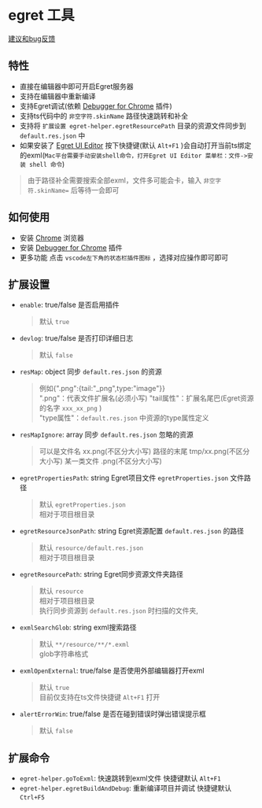 # egret 工具

[建议和bug反馈](https://github.com/zt5/egret-helper/issues/new)

## 特性
- 直接在编辑器中即可开启Egret服务器
- 支持在编辑器中重新编译
- 支持Egret调试(依赖 [Debugger for Chrome](https://marketplace.visualstudio.com/items?itemName=msjsdiag.debugger-for-chrome) 插件)
- 支持ts代码中的 `非空字符.skinName` 路径快速跳转和补全
- 支持将 `扩展设置 egret-helper.egretResourcePath` 目录的资源文件同步到 `default.res.json` 中
- 如果安装了 [Egret UI Editor](https://docs.egret.com/uieditor) 按下快捷键(默认 `Alt+F1` )会自动打开当前ts绑定的exml(`Mac平台需要手动安装shell命令，打开Egret UI Editor 菜单栏：文件->安装 shell 命令`)
> 由于路径补全需要搜索全部exml，文件多可能会卡，输入 `非空字符.skinName=` 后等待一会即可  

## 如何使用
* 安装 [Chrome](https://www.google.cn/chrome/) 浏览器
* 安装 [Debugger for Chrome](https://marketplace.visualstudio.com/items?itemName=msjsdiag.debugger-for-chrome) 插件
* 更多功能 点击 `vscode左下角的状态栏插件图标` ，选择对应操作即可即可

## 扩展设置
* `enable`: true/false 是否启用插件  
  >默认 `true`
* `devlog`: true/false 是否打印详细日志  
  >默认 `false`
* `resMap`: object 同步 `default.res.json` 的资源  
  >例如{".png":{tail:"_png",type:"image"}}  
  ".png"：代表文件扩展名(必须小写)
  "tail属性"：扩展名尾巴(Egret资源的名字 `xxx_xx_png` )  
  "type属性"：`default.res.json` 中资源的type属性定义
* `resMapIgnore`: array 同步 `default.res.json` 忽略的资源 
  >可以是文件名 xx.png(不区分大小写)
  路径的末尾 tmp/xx.png(不区分大小写)
  某一类文件 .png(不区分大小写)
* `egretPropertiesPath`: string Egret项目文件 `egretProperties.json` 文件路径  
  >默认 `egretProperties.json`  
  >相对于项目根目录
* `egretResourceJsonPath`: string Egret资源配置 `default.res.json` 的路径  
  >默认 `resource/default.res.json`  
  >相对于项目根目录
* `egretResourcePath`: string Egret同步资源文件夹路径  
  >默认 `resource`  
  >相对于项目根目录  
  >执行同步资源到 `default.res.json` 时扫描的文件夹,
* `exmlSearchGlob`: string exml搜索路径  
  >默认 `**/resource/**/*.exml`  
  >glob字符串格式
* `exmlOpenExternal`: true/false 是否使用外部编辑器打开exml  
  >默认 `true`  
  >目前仅支持在ts文件快捷键 `Alt+F1` 打开
* `alertErrorWin`: true/false 是否在碰到错误时弹出错误提示框
  >默认 `false`  

## 扩展命令
* `egret-helper.goToExml`: 快速跳转到exml文件 快捷键默认 `Alt+F1`
* `egret-helper.egretBuildAndDebug`: 重新编译项目并调试 快捷键默认 `Ctrl+F5`